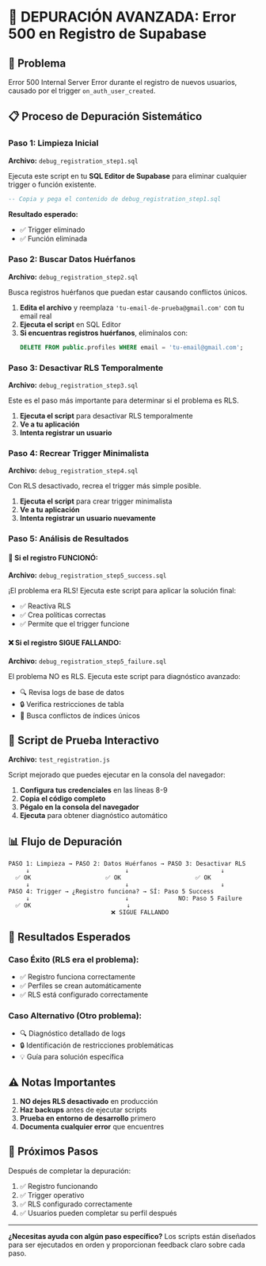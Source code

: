 # 🔧 DEPURACIÓN AVANZADA: Error 500 en Registro de Supabase

## 🎯 Problema
Error 500 Internal Server Error durante el registro de nuevos usuarios, causado por el trigger `on_auth_user_created`.

## 📋 Proceso de Depuración Sistemático

### Paso 1: Limpieza Inicial
**Archivo:** `debug_registration_step1.sql`

Ejecuta este script en tu **SQL Editor de Supabase** para eliminar cualquier trigger o función existente.

```sql
-- Copia y pega el contenido de debug_registration_step1.sql
```

**Resultado esperado:**
- ✅ Trigger eliminado
- ✅ Función eliminada

### Paso 2: Buscar Datos Huérfanos
**Archivo:** `debug_registration_step2.sql`

Busca registros huérfanos que puedan estar causando conflictos únicos.

1. **Edita el archivo** y reemplaza `'tu-email-de-prueba@gmail.com'` con tu email real
2. **Ejecuta el script** en SQL Editor
3. **Si encuentras registros huérfanos**, elimínalos con:
   ```sql
   DELETE FROM public.profiles WHERE email = 'tu-email@gmail.com';
   ```

### Paso 3: Desactivar RLS Temporalmente
**Archivo:** `debug_registration_step3.sql`

Este es el paso más importante para determinar si el problema es RLS.

1. **Ejecuta el script** para desactivar RLS temporalmente
2. **Ve a tu aplicación**
3. **Intenta registrar un usuario**

### Paso 4: Recrear Trigger Minimalista
**Archivo:** `debug_registration_step4.sql`

Con RLS desactivado, recrea el trigger más simple posible.

1. **Ejecuta el script** para crear trigger minimalista
2. **Ve a tu aplicación**
3. **Intenta registrar un usuario nuevamente**

### Paso 5: Análisis de Resultados

#### 🎉 Si el registro FUNCIONÓ:
**Archivo:** `debug_registration_step5_success.sql`

¡El problema era RLS! Ejecuta este script para aplicar la solución final:
- ✅ Reactiva RLS
- ✅ Crea políticas correctas
- ✅ Permite que el trigger funcione

#### ❌ Si el registro SIGUE FALLANDO:
**Archivo:** `debug_registration_step5_failure.sql`

El problema NO es RLS. Ejecuta este script para diagnóstico avanzado:
- 🔍 Revisa logs de base de datos
- 🔒 Verifica restricciones de tabla
- 🔑 Busca conflictos de índices únicos

## 🧪 Script de Prueba Interactivo

**Archivo:** `test_registration.js`

Script mejorado que puedes ejecutar en la consola del navegador:

1. **Configura tus credenciales** en las líneas 8-9
2. **Copia el código completo**
3. **Pégalo en la consola del navegador**
4. **Ejecuta** para obtener diagnóstico automático

## 📊 Flujo de Depuración

```
PASO 1: Limpieza → PASO 2: Datos Huérfanos → PASO 3: Desactivar RLS
     ↓                           ↓                          ↓
  ✅ OK                     ✅ OK                     ✅ OK
     ↓                           ↓                          ↓
PASO 4: Trigger → ¿Registro funciona? → SÍ: Paso 5 Success
     ↓                           ↓              NO: Paso 5 Failure
  ✅ OK                           ↓
                             ❌ SIGUE FALLANDO
```

## 🎯 Resultados Esperados

### Caso Éxito (RLS era el problema):
- ✅ Registro funciona correctamente
- ✅ Perfiles se crean automáticamente
- ✅ RLS está configurado correctamente

### Caso Alternativo (Otro problema):
- 🔍 Diagnóstico detallado de logs
- 🔒 Identificación de restricciones problemáticas
- 💡 Guía para solución específica

## ⚠️ Notas Importantes

1. **NO dejes RLS desactivado** en producción
2. **Haz backups** antes de ejecutar scripts
3. **Prueba en entorno de desarrollo** primero
4. **Documenta cualquier error** que encuentres

## 🚀 Próximos Pasos

Después de completar la depuración:
1. ✅ Registro funcionando
2. ✅ Trigger operativo
3. ✅ RLS configurado correctamente
4. ✅ Usuarios pueden completar su perfil después

---

**¿Necesitas ayuda con algún paso específico?** Los scripts están diseñados para ser ejecutados en orden y proporcionan feedback claro sobre cada paso.

